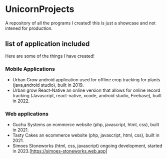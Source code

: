 # UnicornProjects

A repository of all the programs I created! this is just a showcase and not intened for production.

## list of application included
Here are some of the things I have created!

### Mobile Applications
- Urban Grow android application used for offline crop tracking for plants (java,android studio), built in 2019. 
- Urban grow React-Native an online version that allows for online record tracking (Javascript, react-native, xcode, android studio, Firebase), built in 2022.

### Web applications
- Guchu Systems an eommerce website (php, javascript, html, css), built in 2021.
- Tasty Cakes an ecommerce website (php, javascript, html, css), built in 2021.
- Simoes Stoneworks (html, css, javascript) ongoing development, started in 2023.[https://simoes-stoneworks.web.app]
